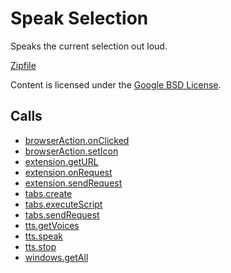 
Speak Selection
=======

Speaks the current selection out loud.

[Zipfile](http://developer.chrome.com/extensions/examples/extensions/speak_selection.zip)

Content is licensed under the [Google BSD License](http://code.google.com/google_bsd_license.html).

Calls
-----

* [browserAction.onClicked](https://developer.chrome.com/extensions/browserAction#event-onClicked)
* [browserAction.setIcon](https://developer.chrome.com/extensions/browserAction#method-setIcon)
* [extension.getURL](https://developer.chrome.com/extensions/extension#method-getURL)
* [extension.onRequest](https://developer.chrome.com/extensions/extension#event-onRequest)
* [extension.sendRequest](https://developer.chrome.com/extensions/extension#method-sendRequest)
* [tabs.create](https://developer.chrome.com/extensions/tabs#method-create)
* [tabs.executeScript](https://developer.chrome.com/extensions/tabs#method-executeScript)
* [tabs.sendRequest](https://developer.chrome.com/extensions/tabs#method-sendRequest)
* [tts.getVoices](https://developer.chrome.com/extensions/tts#method-getVoices)
* [tts.speak](https://developer.chrome.com/extensions/tts#method-speak)
* [tts.stop](https://developer.chrome.com/extensions/tts#method-stop)
* [windows.getAll](https://developer.chrome.com/extensions/windows#method-getAll)